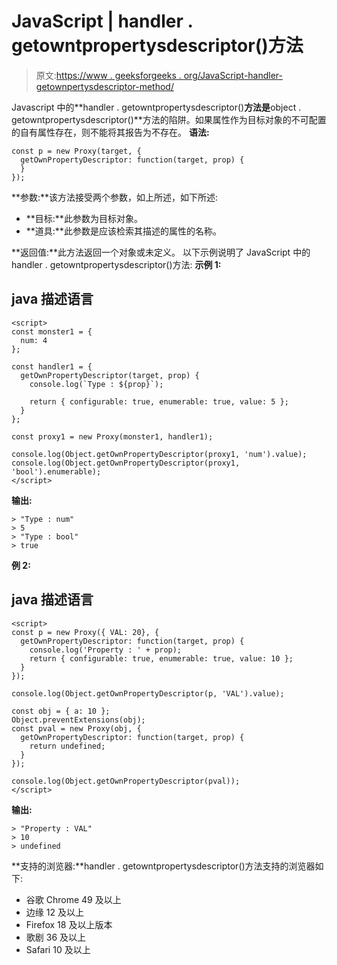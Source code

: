 # JavaScript | handler . getowntpropertysdescriptor()方法

> 原文:[https://www . geeksforgeeks . org/JavaScript-handler-getownpertysdescriptor-method/](https://www.geeksforgeeks.org/javascript-handler-getownpropertydescriptor-method/)

Javascript 中的**handler . getowntpropertysdescriptor()**方法是**object . getowntpropertysdescriptor()**方法的陷阱。如果属性作为目标对象的不可配置的自有属性存在，则不能将其报告为不存在。
**语法:**

```
const p = new Proxy(target, {
  getOwnPropertyDescriptor: function(target, prop) {
  }
});
```

**参数:**该方法接受两个参数，如上所述，如下所述:

*   **目标:**此参数为目标对象。
*   **道具:**此参数是应该检索其描述的属性的名称。

**返回值:**此方法返回一个对象或未定义。
以下示例说明了 JavaScript 中的 handler . getowntpropertysdescriptor()方法:
**示例 1:**

## java 描述语言

```
<script>
const monster1 = {
  num: 4
};

const handler1 = {
  getOwnPropertyDescriptor(target, prop) {
    console.log(`Type : ${prop}`);

    return { configurable: true, enumerable: true, value: 5 };
  }
};

const proxy1 = new Proxy(monster1, handler1);

console.log(Object.getOwnPropertyDescriptor(proxy1, 'num').value);
console.log(Object.getOwnPropertyDescriptor(proxy1, 'bool').enumerable);
</script>
```

**输出:**

```
> "Type : num"
> 5
> "Type : bool"
> true
```

**例 2:**

## java 描述语言

```
<script>
const p = new Proxy({ VAL: 20}, {
  getOwnPropertyDescriptor: function(target, prop) {
    console.log('Property : ' + prop);
    return { configurable: true, enumerable: true, value: 10 };
  }
});

console.log(Object.getOwnPropertyDescriptor(p, 'VAL').value);

const obj = { a: 10 };
Object.preventExtensions(obj);
const pval = new Proxy(obj, {
  getOwnPropertyDescriptor: function(target, prop) {
    return undefined;
  }
});

console.log(Object.getOwnPropertyDescriptor(pval));
</script>
```

**输出:**

```
> "Property : VAL"
> 10
> undefined
```

**支持的浏览器:**handler . getowntpropertysdescriptor()方法支持的浏览器如下:

*   谷歌 Chrome 49 及以上
*   边缘 12 及以上
*   Firefox 18 及以上版本
*   歌剧 36 及以上
*   Safari 10 及以上